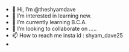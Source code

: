 - 👋 Hi, I’m @theshyamdave
- 👀 I’m interested in learning new.
- 🌱 I’m currently learning B.C.A.
- 💞️ I’m looking to collaborate on .....
- 📫 How to reach me insta id : shyam_dave25
- 

<!---
theshyamdave/theshyamdave is a ✨ special ✨ repository because its `README.md` (this file) appears on your GitHub profile.
You can click the Preview link to take a look at your changes.
--->
